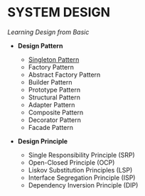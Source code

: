 # **SYSTEM DESIGN**

*Learning Design from Basic*

- **Design Pattern**
  - [Singleton Pattern](https://github.com/suraj1709/System-Design/blob/master/src/com/skd/system/design/SingletonDesignPattern.java)
  - Factory Pattern
  - Abstract Factory Pattern
  - Builder Pattern
  - Prototype Pattern
  - Structural Pattern
  - Adapter Pattern
  - Composite Pattern
  - Decorator Pattern
  - Facade Pattern

- **Design Principle**
  - Single Responsibility Principle (SRP)
  - Open-Closed Principle (OCP)
  - Liskov Substitution Principles (LSP)
  - Interface Segregation Principle (ISP)
  - Dependency Inversion Principle (DIP)


